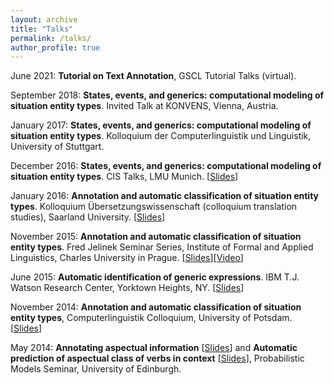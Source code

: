 ```yaml
---
layout: archive
title: "Talks"
permalink: /talks/
author_profile: true
---
```



June 2021: **Tutorial on Text Annotation**, GSCL Tutorial Talks (virtual).

September 2018: **States, events, and generics: computational modeling of situation entity types**. Invited Talk at KONVENS, Vienna, Austria.

January 2017: **States, events, and generics: computational modeling of situation entity types**. Kolloquium der Computerlinguistik und Linguistik, University of Stuttgart.

December 2016: **States, events, and generics: computational modeling of situation entity types**. CIS Talks, LMU Munich. [[Slides](http://annefried.github.io/files/slides_cis_talk_dec2016_friedrich.pdf)]

January 2016: **Annotation and automatic classification of situation entity types**. Kolloquium Übersetzungswissenschaft (colloquium translation studies), Saarland University. [[Slides](http://annefried.github.io/files/slides_jan2016_sb_friedrich.pdf)]

November 2015: **Annotation and automatic classification of situation entity types**. Fred Jelinek Seminar Series, Institute of Formal and Applied Linguistics, Charles University in Prague. [[Slides](http://annefried.github.io/files/slides_prague_friedrich_2015.pdf)][[Video](https://lectures.ms.mff.cuni.cz/view.php?rec=301)]

June 2015: **Automatic identification of generic expressions**. IBM T.J. Watson Research Center, Yorktown Heights, NY. [[Slides](http://annefried.github.io/files/slides_genericity_friedrich_ibm2015.pdf)]

November 2014: **Annotation and automatic classification of situation entity types**, Computerlinguistik Colloquium, University of Potsdam. [[Slides](http://annefried.github.io/files/slides_colloquium_potsdam_friedrich_2014.pdf)]

May 2014: **Annotating aspectual information** [[Slides](http://annefried.github.io/files/slides-annotating-aspectual-information-friedrich2014.pdf)] and **Automatic prediction of aspectual class of verbs in context** [[Slides](http://annefried.github.io/files/slides_acl2014_paper_friedrich_palmer.pdf)], Probabilistic Models Seminar, University of Edinburgh.
